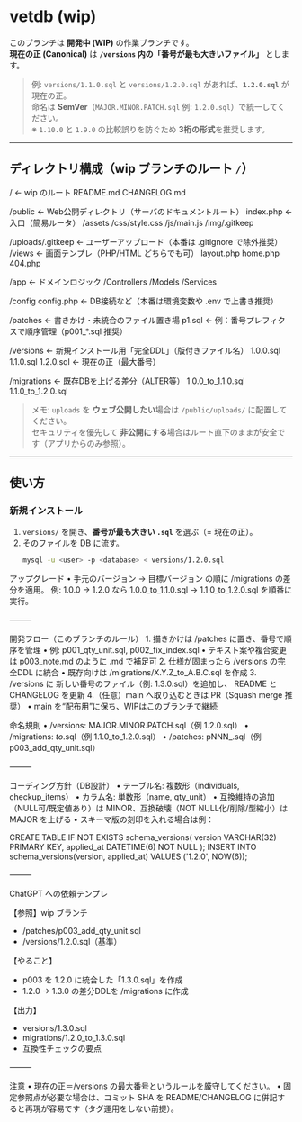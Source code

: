 # vetdb (wip)

このブランチは **開発中 (WIP)** の作業ブランチです。  
**現在の正 (Canonical)** は **`/versions` 内の「番号が最も大きいファイル」** とします。

> 例: `versions/1.1.0.sql` と `versions/1.2.0.sql` があれば、**`1.2.0.sql`** が現在の正。  
> 命名は **SemVer**（`MAJOR.MINOR.PATCH.sql` 例: `1.2.0.sql`）で統一してください。  
> ※ `1.10.0` と `1.9.0` の比較誤りを防ぐため **3桁の形式**を推奨します。

---

## ディレクトリ構成（wip ブランチのルート `/`）

/                     ← wip のルート
README.md
CHANGELOG.md

/public             ← Web公開ディレクトリ（サーバのドキュメントルート）
index.php         ← 入口（簡易ルータ）
/assets
/css/style.css
/js/main.js
/img/.gitkeep

/uploads/.gitkeep   ← ユーザーアップロード（本番は .gitignore で除外推奨）
/views              ← 画面テンプレ（PHP/HTML どちらでも可）
layout.php
home.php
404.php

/app                ← ドメインロジック
/Controllers
/Models
/Services

/config
config.php        ← DB接続など（本番は環境変数や .env で上書き推奨）

/patches            ← 書きかけ・未統合のファイル置き場
p1.sql            ← 例：番号プレフィクスで順序管理（p001_*.sql 推奨）

/versions           ← 新規インストール用「完全DDL」（版付きファイル名）
1.0.0.sql
1.1.0.sql
1.2.0.sql        ← 現在の正（最大番号）

/migrations         ← 既存DBを上げる差分（ALTER等）
1.0.0_to_1.1.0.sql
1.1.0_to_1.2.0.sql

> メモ: `uploads` を **ウェブ公開したい**場合は `/public/uploads/` に配置してください。  
> セキュリティを優先して **非公開にする**場合はルート直下のままが安全です（アプリからのみ参照）。

---

## 使い方

### 新規インストール
1. `versions/` を開き、**番号が最も大きい `.sql`** を選ぶ（= 現在の正）。  
2. そのファイルを DB に流す。  
   ```bash
   mysql -u <user> -p <database> < versions/1.2.0.sql

アップグレード
	•	手元のバージョン → 目標バージョン の順に /migrations の差分を適用。
例: 1.0.0 → 1.2.0 なら
1.0.0_to_1.1.0.sql → 1.1.0_to_1.2.0.sql を順番に実行。

⸻

開発フロー（このブランチのルール）
	1.	描きかけは /patches に置き、番号で順序を管理
	•	例: p001_qty_unit.sql, p002_fix_index.sql
	•	テキスト案や複合変更は p003_note.md のように .md で補足可
	2.	仕様が固まったら /versions の完全DDL に統合
	•	既存向けは /migrations/X.Y.Z_to_A.B.C.sql を作成
	3.	/versions に 新しい番号のファイル（例: 1.3.0.sql）を追加し、
README と CHANGELOG を更新
4.（任意）main へ取り込むときは PR（Squash merge 推奨）
	•	main を“配布用”に保ち、WIPはこのブランチで継続

命名規則
	•	/versions: MAJOR.MINOR.PATCH.sql（例 1.2.0.sql）
	•	/migrations: <from>_to_<to>.sql（例 1.1.0_to_1.2.0.sql）
	•	/patches: pNNN_<topic>.sql（例 p003_add_qty_unit.sql）

⸻

コーディング方針（DB設計）
	•	テーブル名: 複数形（individuals, checkup_items）
	•	カラム名: 単数形（name, qty_unit）
	•	互換維持の追加（NULL可/既定値あり）は MINOR、互換破壊（NOT NULL化/削除/型縮小）は MAJOR を上げる
	•	スキーマ版の刻印を入れる場合は例：

CREATE TABLE IF NOT EXISTS schema_versions(
  version VARCHAR(32) PRIMARY KEY, applied_at DATETIME(6) NOT NULL
);
INSERT INTO schema_versions(version, applied_at) VALUES ('1.2.0', NOW(6));



⸻

ChatGPT への依頼テンプレ

【参照】wip ブランチ
  - /patches/p003_add_qty_unit.sql
  - /versions/1.2.0.sql（基準）

【やること】
  - p003 を 1.2.0 に統合した「1.3.0.sql」を作成
  - 1.2.0 → 1.3.0 の差分DDLを /migrations に作成

【出力】
  - versions/1.3.0.sql
  - migrations/1.2.0_to_1.3.0.sql
  - 互換性チェックの要点


⸻

注意
	•	現在の正＝/versions の最大番号というルールを厳守してください。
	•	固定参照点が必要な場合は、コミット SHA を README/CHANGELOG に併記すると再現が容易です（タグ運用をしない前提）。
